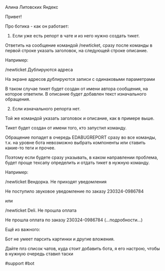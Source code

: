 Алина Литовских Яндекс

Привет!

Про ботика - как он работает:

  

1. Если уже есть репорт в чате и из него нужно создать тикет.

Ответить на сообщение командой /newticket, сразу после команды в первой строке указать заголовок, на следующей строке описание.

Например:

/newticket Дублируются адреса

На экране адресов дублируются записи с одинаковыми параметрами

  

В таком случае тикет будет создан от имени автора сообщения, на которое ответили. В описание будет добавлен текст изначального обращения.

  

2. Если изначального репорта нет.

Той же командой указать заголовок и описание, как в примере выше.

Тикет будет создан от имени того, кто запустил команду. 

  

Обращение попадет в очередь EDABUGREPORT сразу во все команды, т.к. на уровне бота невозможно выбрать компоненты или ставить какие-то теги и прочее.

  

Поэтому если будете сразу указывать, в каком направлении проблема, будет проще техсапу определить и отдать тикет в нужную команду.

  

Например:

/newticket Вендорка. Не приходят уведомления

Не поступило звуковое уведомление по заказу 230324-0986784

или

/newticket Deli. Не прошла оплата

Не прошла оплата по заказу 230324-0986784 (…подробности…)

  

Ещё из важного:

Бот не умеет парсить картинки и другие вложения.

  

Дайте плз список чатов, куда стоит добавить бота, я его настрою, чтобы в нужную очередь ставил таски

#support #bot